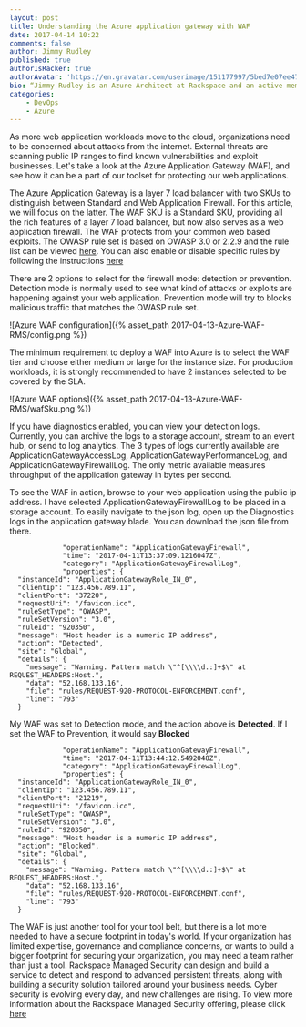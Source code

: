 ```yaml
---
layout: post
title: Understanding the Azure application gateway with WAF
date: 2017-04-14 10:22
comments: false
author: Jimmy Rudley
published: true
authorIsRacker: true
authorAvatar: 'https://en.gravatar.com/userimage/151177997/5bed7e07ee47533cbd34b951d463bcb7.jpg'
bio: “Jimmy Rudley is an Azure Architect at Rackspace and an active member of the Azure community. He focuses on solving large and complex architecture and automation problems within Azure."
categories:
    - DevOps
    - Azure
---
```


As more web application workloads move to the cloud, organizations need to be concerned about attacks from the internet. External threats are scanning public IP ranges to find known vulnerabilities and exploit businesses. Let's take a look at the Azure Application Gateway (WAF), and see how it can be a part of our toolset for protecting our web applications.

<!-- more -->

The Azure Application Gateway is a layer 7 load balancer with two SKUs to distinguish between Standard and Web Application Firewall. For this article, we will focus on the latter. The WAF SKU is a Standard SKU, providing all the rich features of a layer 7 load balancer, but now also serves as a web application firewall. The WAF protects from your common web based exploits. The OWASP rule set is based on OWASP 3.0 or 2.2.9 and the rule list can be viewed [here](https://docs.microsoft.com/en-us/azure/application-gateway/application-gateway-crs-rulegroups-rules). You can also enable or disable specific rules by following the instructions [here](https://docs.microsoft.com/en-us/azure/application-gateway/application-gateway-customize-waf-rules-portal)

There are 2 options to select for the firewall mode: detection or prevention. Detection mode is normally used to see what kind of attacks or exploits are happening against your web application. Prevention mode will try to blocks malicious traffic that matches the OWASP rule set.

![Azure WAF configuration]({% asset_path 2017-04-13-Azure-WAF-RMS/config.png %})

The minimum requirement to deploy a WAF into Azure is to select the WAF tier and choose either medium or large for the instance size. For production workloads, it is strongly recommended to have 2 instances selected to be covered by the SLA.

![Azure WAF options]({% asset_path 2017-04-13-Azure-WAF-RMS/wafSku.png %})

If you have diagnostics enabled, you can view your detection logs. Currently, you can archive the logs to a storage account, stream to an event hub, or send to log analytics. The 3 types of logs currently available are ApplicationGatewayAccessLog, ApplicationGatewayPerformanceLog, and ApplicationGatewayFirewallLog. The only metric available measures throughput of the application gateway in bytes per second.

To see the WAF in action, browse to your web application using the public ip address. I have selected ApplicationGatewayFirewallLog to be placed in a storage account. To easily navigate to the json log, open up the Diagnostics logs in the application gateway blade. You can download the json file from there.

```
			 "operationName": "ApplicationGatewayFirewall",
			 "time": "2017-04-11T13:37:09.1216047Z",
			 "category": "ApplicationGatewayFirewallLog",
			 "properties": {
  "instanceId": "ApplicationGatewayRole_IN_0",
  "clientIp": "123.456.789.11",
  "clientPort": "37220",
  "requestUri": "/favicon.ico",
  "ruleSetType": "OWASP",
  "ruleSetVersion": "3.0",
  "ruleId": "920350",
  "message": "Host header is a numeric IP address",
  "action": "Detected",
  "site": "Global",
  "details": {
    "message": "Warning. Pattern match \"^[\\\\d.:]+$\" at REQUEST_HEADERS:Host.",
    "data": "52.168.133.16",
    "file": "rules/REQUEST-920-PROTOCOL-ENFORCEMENT.conf",
    "line": "793"
  }
  ```
My WAF was set to Detection mode, and the action above is **Detected**. If I set the WAF to Prevention, it would say **Blocked**

```
			 "operationName": "ApplicationGatewayFirewall",
			 "time": "2017-04-11T13:44:12.5492048Z",
			 "category": "ApplicationGatewayFirewallLog",
			 "properties": {
  "instanceId": "ApplicationGatewayRole_IN_0",
  "clientIp": "123.456.789.11",
  "clientPort": "21219",
  "requestUri": "/favicon.ico",
  "ruleSetType": "OWASP",
  "ruleSetVersion": "3.0",
  "ruleId": "920350",
  "message": "Host header is a numeric IP address",
  "action": "Blocked",
  "site": "Global",
  "details": {
    "message": "Warning. Pattern match \"^[\\\\d.:]+$\" at REQUEST_HEADERS:Host.",
    "data": "52.168.133.16",
    "file": "rules/REQUEST-920-PROTOCOL-ENFORCEMENT.conf",
    "line": "793"
  }
  ```
The WAF is just another tool for your tool belt, but there is a lot more needed to have a secure footprint in today's world. If your organization has limited expertise, governance and compliance concerns, or wants to build a bigger footprint for securing your organization, you may need a team rather than just a tool. Rackspace Managed Security can design and build a service to detect and respond to advanced persistent threats, along with building a security solution tailored around your business needs. Cyber security is evolving every day, and new challenges are rising. To view more information about the Rackspace Managed Security offering, please click [here](https://www.rackspace.com/en-us/managed-security-services)
